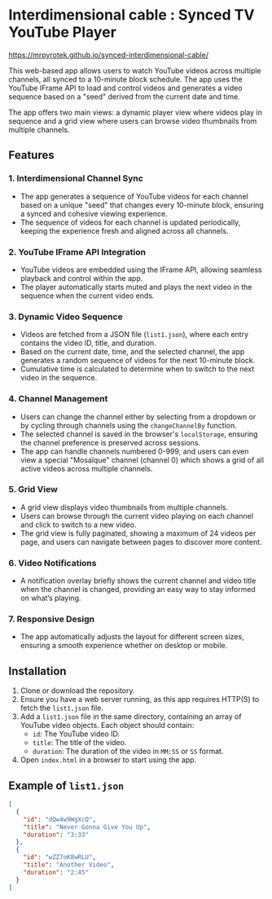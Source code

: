 # Interdimensional cable : Synced TV YouTube Player

https://mrpyrotek.github.io/synced-interdimensional-cable/

This web-based app allows users to watch YouTube videos across multiple channels, all synced to a 10-minute block schedule. The app uses the YouTube IFrame API to load and control videos and generates a video sequence based on a "seed" derived from the current date and time.

The app offers two main views: a dynamic player view where videos play in sequence and a grid view where users can browse video thumbnails from multiple channels.

## Features

### 1. **Interdimensional Channel Sync**
   - The app generates a sequence of YouTube videos for each channel based on a unique "seed" that changes every 10-minute block, ensuring a synced and cohesive viewing experience.
   - The sequence of videos for each channel is updated periodically, keeping the experience fresh and aligned across all channels.

### 2. **YouTube IFrame API Integration**
   - YouTube videos are embedded using the IFrame API, allowing seamless playback and control within the app.
   - The player automatically starts muted and plays the next video in the sequence when the current video ends.

### 3. **Dynamic Video Sequence**
   - Videos are fetched from a JSON file (`list1.json`), where each entry contains the video ID, title, and duration.
   - Based on the current date, time, and the selected channel, the app generates a random sequence of videos for the next 10-minute block.
   - Cumulative time is calculated to determine when to switch to the next video in the sequence.

### 4. **Channel Management**
   - Users can change the channel either by selecting from a dropdown or by cycling through channels using the `changeChannelBy` function.
   - The selected channel is saved in the browser's `localStorage`, ensuring the channel preference is preserved across sessions.
   - The app can handle channels numbered 0-999, and users can even view a special "Mosaïque" channel (channel 0) which shows a grid of all active videos across multiple channels.

### 5. **Grid View**
   - A grid view displays video thumbnails from multiple channels.
   - Users can browse through the current video playing on each channel and click to switch to a new video.
   - The grid view is fully paginated, showing a maximum of 24 videos per page, and users can navigate between pages to discover more content.

### 6. **Video Notifications**
   - A notification overlay briefly shows the current channel and video title when the channel is changed, providing an easy way to stay informed on what’s playing.

### 7. **Responsive Design**
   - The app automatically adjusts the layout for different screen sizes, ensuring a smooth experience whether on desktop or mobile.

## Installation

1. Clone or download the repository.
2. Ensure you have a web server running, as this app requires HTTP(S) to fetch the `list1.json` file.
3. Add a `list1.json` file in the same directory, containing an array of YouTube video objects. Each object should contain:
   - `id`: The YouTube video ID.
   - `title`: The title of the video.
   - `duration`: The duration of the video in `MM:SS` or `SS` format.
4. Open `index.html` in a browser to start using the app.

## Example of `list1.json`

```json
[
  {
    "id": "dQw4w9WgXcQ",
    "title": "Never Gonna Give You Up",
    "duration": "3:33"
  },
  {
    "id": "wZZ7oK8wRLU",
    "title": "Another Video",
    "duration": "2:45"
  }
]
